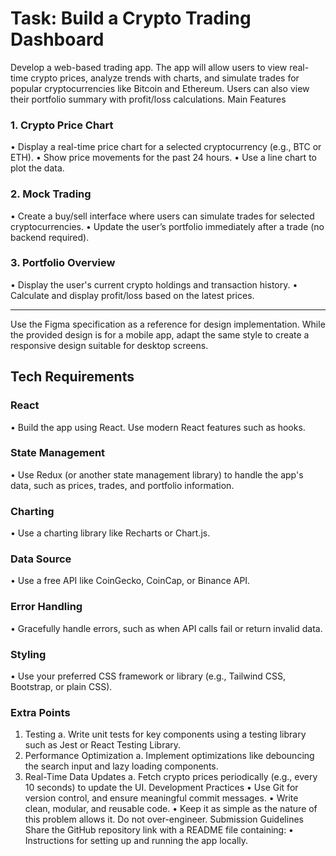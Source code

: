 # Task: Build a Crypto Trading Dashboard

Develop a web-based trading app. The app will allow users to view real-time crypto prices,
analyze trends with charts, and simulate trades for popular cryptocurrencies like Bitcoin
and Ethereum. Users can also view their portfolio summary with profit/loss calculations.
Main Features

### 1. Crypto Price Chart

• Display a real-time price chart for a selected cryptocurrency (e.g., BTC or ETH).
• Show price movements for the past 24 hours.
• Use a line chart to plot the data.

### 2. Mock Trading

• Create a buy/sell interface where users can simulate trades for selected
cryptocurrencies.
• Update the user’s portfolio immediately after a trade (no backend required).

### 3. Portfolio Overview

• Display the user's current crypto holdings and transaction history.
• Calculate and display profit/loss based on the latest prices.

---

Use the Figma specification as a reference for design implementation. While the provided
design is for a mobile app, adapt the same style to create a responsive design suitable for
desktop screens.

## Tech Requirements

### React

• Build the app using React. Use modern React features such as hooks.

### State Management

• Use Redux (or another state management library) to handle the app's data, such as
prices, trades, and portfolio information.

### Charting

• Use a charting library like Recharts or Chart.js.

### Data Source

• Use a free API like CoinGecko, CoinCap, or Binance API.

### Error Handling

• Gracefully handle errors, such as when API calls fail or return invalid data.

### Styling

• Use your preferred CSS framework or library (e.g., Tailwind CSS, Bootstrap, or plain
CSS).

### Extra Points

1. Testing
   a. Write unit tests for key components using a testing library such as Jest or
   React Testing Library.
2. Performance Optimization
   a. Implement optimizations like debouncing the search input and lazy loading
   components.
3. Real-Time Data Updates
   a. Fetch crypto prices periodically (e.g., every 10 seconds) to update the UI.
   Development Practices
   • Use Git for version control, and ensure meaningful commit messages.
   • Write clean, modular, and reusable code.
   • Keep it as simple as the nature of this problem allows it. Do not over-engineer.
   Submission Guidelines
   Share the GitHub repository link with a README file containing:
   • Instructions for setting up and running the app locally.
